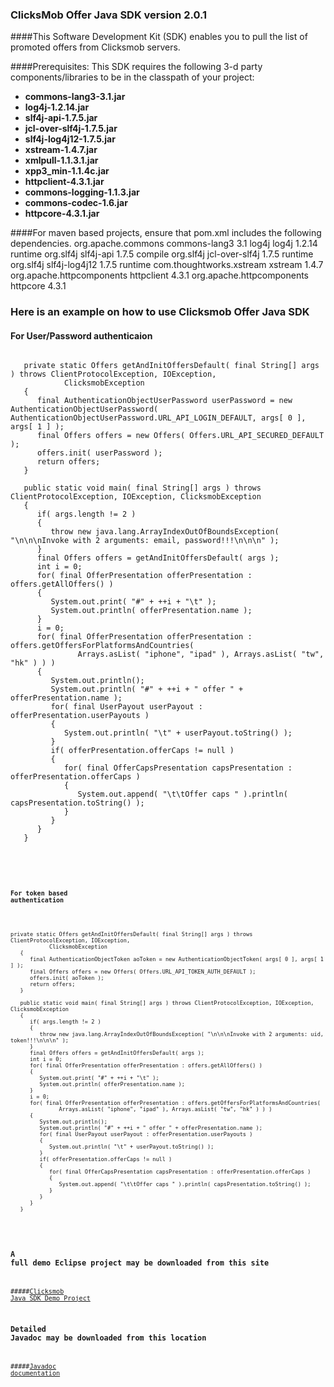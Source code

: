 ### ClicksMob Offer Java SDK version 2.0.1

####This Software Development Kit (SDK) enables you to pull the list of promoted offers from Clicksmob servers.  

####Prerequisites:
This SDK requires the following 3-d party components/libraries to be in the classpath of your project:
*  **commons-lang3-3.1.jar**
*  **log4j-1.2.14.jar**
*  **slf4j-api-1.7.5.jar**
*  **jcl-over-slf4j-1.7.5.jar**
*  **slf4j-log4j12-1.7.5.jar**
*  **xstream-1.4.7.jar**
*  **xmlpull-1.1.3.1.jar**
*  **xpp3_min-1.1.4c.jar**
*  **httpclient-4.3.1.jar**
*  **commons-logging-1.1.3.jar**
*  **commons-codec-1.6.jar**
*  **httpcore-4.3.1.jar**

####For maven based projects, ensure that pom.xml includes the following dependencies.
        <dependencies>
                <dependency>
                        <groupId>org.apache.commons</groupId>
                        <artifactId>commons-lang3</artifactId>
                        <version>3.1</version>
                </dependency>
                <dependency>
                        <groupId>log4j</groupId>
                        <artifactId>log4j</artifactId>
                        <version>1.2.14</version>
                        <scope>runtime</scope>
                </dependency>
                <dependency>
                        <groupId>org.slf4j</groupId>
                        <artifactId>slf4j-api</artifactId>
                        <version>1.7.5</version>
                        <scope>compile</scope>
                </dependency>
                <dependency>
                        <groupId>org.slf4j</groupId>
                        <artifactId>jcl-over-slf4j</artifactId>
                        <version>1.7.5</version>
                        <scope>runtime</scope>
                </dependency>
                <dependency>
                        <groupId>org.slf4j</groupId>
                        <artifactId>slf4j-log4j12</artifactId>
                        <version>1.7.5</version>
                        <scope>runtime</scope>
                </dependency>
                <dependency>
                        <groupId>com.thoughtworks.xstream</groupId>
                        <artifactId>xstream</artifactId>
                        <version>1.4.7</version>
                </dependency>
                <dependency>
                        <groupId>org.apache.httpcomponents</groupId>
                        <artifactId>httpclient</artifactId>
                        <version>4.3.1</version>
                </dependency>
                <dependency>
                        <groupId>org.apache.httpcomponents</groupId>
                        <artifactId>httpcore</artifactId>
                        <version>4.3.1</version>
                </dependency>
        </dependencies>

### Here is an example on how to use Clicksmob Offer Java SDK
#### For User/Password authenticaion
<pre>
<code>
   private static Offers getAndInitOffersDefault( final String[] args ) throws ClientProtocolException, IOException,
            ClicksmobException
   {
      final AuthenticationObjectUserPassword userPassword = new AuthenticationObjectUserPassword(           AuthenticationObjectUserPassword.URL_API_LOGIN_DEFAULT, args[ 0 ], args[ 1 ] );
      final Offers offers = new Offers( Offers.URL_API_SECURED_DEFAULT );
      offers.init( userPassword );
      return offers;
   }

   public static void main( final String[] args ) throws ClientProtocolException, IOException, ClicksmobException
   {
      if( args.length != 2 )
      {
         throw new java.lang.ArrayIndexOutOfBoundsException( "\n\n\nInvoke with 2 arguments: email, password!!!\n\n\n" );
      }
      final Offers offers = getAndInitOffersDefault( args );
      int i = 0;
      for( final OfferPresentation offerPresentation : offers.getAllOffers() )
      {
         System.out.print( "#" + ++i + "\t" );
         System.out.println( offerPresentation.name );
      }
      i = 0;
      for( final OfferPresentation offerPresentation : offers.getOffersForPlatformsAndCountries(
               Arrays.asList( "iphone", "ipad" ), Arrays.asList( "tw", "hk" ) ) )
      {
         System.out.println();
         System.out.println( "#" + ++i + " offer " + offerPresentation.name );
         for( final UserPayout userPayout : offerPresentation.userPayouts )
         {
            System.out.println( "\t" + userPayout.toString() );
         }
         if( offerPresentation.offerCaps != null )
         {
            for( final OfferCapsPresentation capsPresentation : offerPresentation.offerCaps )
            {
               System.out.append( "\t\tOffer caps " ).println( capsPresentation.toString() );
            }
         }
      }
   }

<code>
</pre>
#### For token based authentication
<pre>
<code>
private static Offers getAndInitOffersDefault( final String[] args ) throws ClientProtocolException, IOException,
            ClicksmobException
   {
      final AuthenticationObjectToken aoToken = new AuthenticationObjectToken( args[ 0 ], args[ 1 ] );
      final Offers offers = new Offers( Offers.URL_API_TOKEN_AUTH_DEFAULT );
      offers.init( aoToken );
      return offers;
   }

   public static void main( final String[] args ) throws ClientProtocolException, IOException, ClicksmobException
   {
      if( args.length != 2 )
      {
         throw new java.lang.ArrayIndexOutOfBoundsException( "\n\n\nInvoke with 2 arguments: uid, token!!!\n\n\n" );
      }
      final Offers offers = getAndInitOffersDefault( args );
      int i = 0;
      for( final OfferPresentation offerPresentation : offers.getAllOffers() )
      {
         System.out.print( "#" + ++i + "\t" );
         System.out.println( offerPresentation.name );
      }
      i = 0;
      for( final OfferPresentation offerPresentation : offers.getOffersForPlatformsAndCountries(
               Arrays.asList( "iphone", "ipad" ), Arrays.asList( "tw", "hk" ) ) )
      {
         System.out.println();
         System.out.println( "#" + ++i + " offer " + offerPresentation.name );
         for( final UserPayout userPayout : offerPresentation.userPayouts )
         {
            System.out.println( "\t" + userPayout.toString() );
         }
         if( offerPresentation.offerCaps != null )
         {
            for( final OfferCapsPresentation capsPresentation : offerPresentation.offerCaps )
            {
               System.out.append( "\t\tOffer caps " ).println( capsPresentation.toString() );
            }
         }
      }
   }
</code>
</pre>
### A full demo Eclipse project may be downloaded from this site
#####[Clicksmob Java SDK Demo Project](https://github.com/clicksmob/clicksmob-offer-sdk/tree/master/test-eclipse-project)
### Detailed Javadoc may be downloaded from this location
#####[Javadoc documentation](https://github.com/clicksmob/clicksmob-offer-sdk/tree/master/doc)
